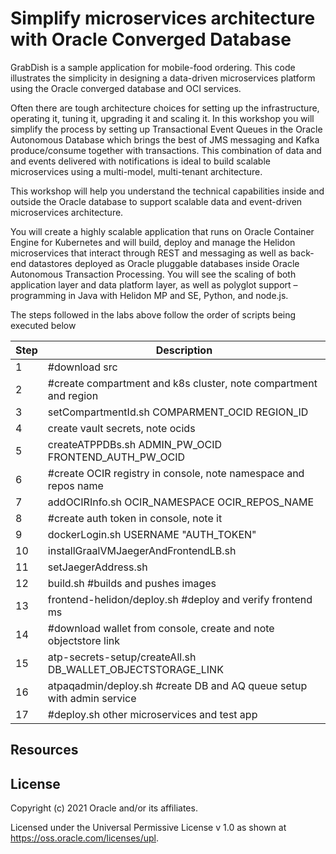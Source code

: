 # Simplify microservices architecture with Oracle Converged Database

GrabDish is a sample application for mobile-food ordering. This code illustrates
the simplicity in designing a data-driven microservices platform using the
Oracle converged database and OCI services.

Often there are tough architecture choices for setting up the infrastructure,
operating it, tuning it, upgrading it and scaling it. In this workshop you will
simplify the process by setting up Transactional Event Queues in the
Oracle Autonomous Database which brings the best of JMS messaging and Kafka
produce/consume together with transactions.
This combination of data and and events delivered with notifications is ideal to
build scalable microservices using a multi-model, multi-tenant architecture.

This workshop will help you understand the technical capabilities inside and
outside the Oracle database to support scalable data and event-driven
microservices architecture.

You will create a highly scalable application that runs on
Oracle Container Engine for Kubernetes and will build,
deploy and manage the Helidon microservices that interact through
REST and messaging as well as back-end datastores deployed as Oracle
pluggable databases inside Oracle Autonomous Transaction Processing.
You will see the scaling of both application layer and data platform layer,
as well as polyglot support –
programming in Java with Helidon MP and SE, Python, and node.js.

The steps followed in the labs above follow the order of scripts being executed below

| Step   | Description   |
| ------ | ------        |
| 1      | #download src |
| 2      | #create compartment and k8s cluster, note compartment and region |
| 3      | setCompartmentId.sh COMPARMENT_OCID REGION_ID   |
| 4      | create vault secrets, note ocids |
| 5      | createATPPDBs.sh ADMIN_PW_OCID FRONTEND_AUTH_PW_OCID  |
| 6      | #create OCIR registry in console, note namespace and repos name  |
| 7      | addOCIRInfo.sh OCIR_NAMESPACE OCIR_REPOS_NAME |
| 8      | #create auth token in console, note it |
| 9      | dockerLogin.sh USERNAME "AUTH_TOKEN"  |
| 10     | installGraalVMJaegerAndFrontendLB.sh  |
| 11     | setJaegerAddress.sh |
| 12     | build.sh #builds and pushes images |
| 13     | frontend-helidon/deploy.sh #deploy and verify frontend ms |
| 14     | #download wallet from console, create and note objectstore link |
| 15     | atp-secrets-setup/createAll.sh DB_WALLET_OBJECTSTORAGE_LINK  |
| 16     | atpaqadmin/deploy.sh #create DB and AQ queue setup with admin service|
| 17     | #deploy.sh other microservices and test app |

## Resources

[Workshops]: https://apexapps.oracle.com/pls/apex/dbpm/r/livelabs/livelabs-workshop-cards?p100_role=12&p100_focus_area=35&me=126
[Livelabs page of the Groundbreakers Developer Community]: https://community.oracle.com/tech/developers/categories/building-microservices-with-oracle-converged-database
[Helidon]: https://helidon.slack.com/archives/CCS216A5A

## License

Copyright (c) 2021 Oracle and/or its affiliates.

Licensed under the Universal Permissive License v 1.0 as shown at <https://oss.oracle.com/licenses/upl>.